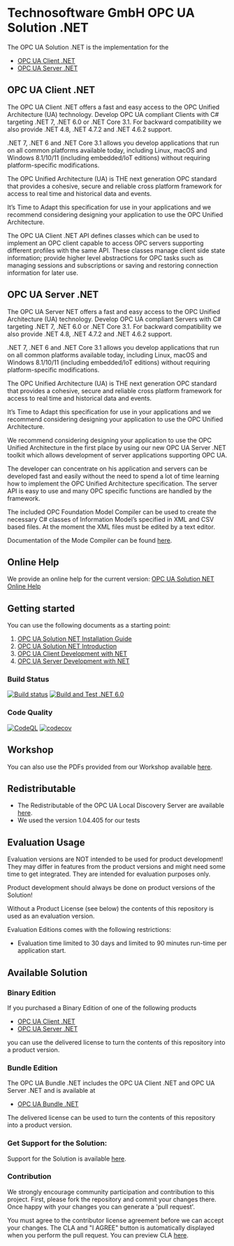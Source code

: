 # Technosoftware GmbH OPC UA Solution .NET

The OPC UA Solution .NET is the implementation for the

 * [OPC UA Client .NET](https://technosoftware.com/opc-ua-client-net/)
 * [OPC UA Server .NET](https://technosoftware.com/opc-ua-server-net/)

## OPC UA Client .NET

The OPC UA Client .NET offers a fast and easy access to the OPC Unified Architecture (UA) technology. Develop OPC UA compliant Clients with C# targeting .NET 7, .NET 6.0 or .NET Core 3.1. For backward compatibility we also provide .NET 4.8, .NET 4.7.2 and .NET 4.6.2 support.

.NET 7, .NET 6 and .NET Core 3.1 allows you develop applications that run on all common platforms available today, including Linux, macOS and Windows 8.1/10/11 (including embedded/IoT editions) without requiring platform-specific modifications.

The OPC Unified Architecture (UA) is THE next generation OPC standard that provides a cohesive, secure and reliable cross platform framework for access to real time and historical data and events.

It’s Time to Adapt this specification for use in your applications and we recommend considering designing your application to use the OPC Unified Architecture.

The OPC UA Client .NET API defines classes which can be used to implement an OPC client capable to access OPC servers supporting different profiles with the same API. These classes manage client side state information; provide higher level abstractions for OPC tasks such as managing sessions and subscriptions or saving and restoring connection information for later use.

## OPC UA Server .NET

The OPC UA Server NET offers a fast and easy access to the OPC Unified Architecture (UA) technology. Develop OPC UA compliant Servers with C# targeting .NET 7, .NET 6.0 or .NET Core 3.1. For backward compatibility we also provide .NET 4.8, .NET 4.7.2 and .NET 4.6.2 support.

.NET 7, .NET 6 and .NET Core 3.1 allows you develop applications that run on all common platforms available today, including Linux, macOS and Windows 8.1/10/11 (including embedded/IoT editions) without requiring platform-specific modifications.

The OPC Unified Architecture (UA) is THE next generation OPC standard that provides a cohesive, secure and reliable cross platform framework for access to real time and historical data and events.

It’s Time to Adapt this specification for use in your applications and we recommend considering designing your application to use the OPC Unified Architecture.

We recommend considering designing your application to use the OPC Unified Architecture in the first place by using our new OPC UA Server .NET toolkit which allows development of server applications supporting OPC UA. 

The developer can concentrate on his application and servers can be developed fast and easily without the need to spend a lot of time learning how to implement the OPC Unified Architecture specification. The server API is easy to use and many OPC specific functions are handled by the framework.

The included OPC Foundation Model Compiler can be used to create the necessary C# classes of Information Model’s specified in XML and CSV based files. At the moment the XML files must be edited by a text editor. 

Documentation of the Mode Compiler can be found [here](https://github.com/OPCFoundation/UA-ModelCompiler).

## Online Help

We provide an online help for the current version: [OPC UA Solution NET Online Help](https://technosoftware.com/help/OPCUaSolutionNet/26/)

## Getting started

You can use the following documents as a starting point:

1. [OPC UA Solution NET Installation Guide](./documentation/OPC_UA_Solution_NET_Installation_Guide.pdf)
2. [OPC UA Solution NET Introduction](./documentation/OPC_UA_Solution_NET_Introduction.pdf)
3. [OPC UA Client Development with NET](./documentation/OPC_UA_Client_Development_with_NET.pdf)
4. [OPC UA Server Development with NET](./documentation/OPC_UA_Server_Development_with_NET.pdf)

### Build Status

[![Build status](https://ci.appveyor.com/api/projects/status/j5joansdme5525lu?svg=true)](https://ci.appveyor.com/project/technosoftware/opcua-solution-net-samples)
[![Build and Test .NET 6.0](https://github.com/technosoftware-gmbh/opcua-solution-net-samples/actions/workflows/buildandtest.yml/badge.svg)](https://github.com/technosoftware-gmbh/opcua-solution-net-samples/actions/workflows/buildandtest.yml)

### Code Quality
[![CodeQL](https://github.com/technosoftware-gmbh/opcua-solution-net-samples/actions/workflows/codeql-analysis.yml/badge.svg)](https://github.com/technosoftware-gmbh/opcua-solution-net-samples/actions/workflows/codeql-analysis.yml)
[![codecov](https://codecov.io/gh/technosoftware-gmbh/opcua-solution-net-samples/branch/master/graph/badge.svg?token=PJ39TDO2RE)](https://codecov.io/gh/technosoftware-gmbh/opcua-solution-net-samples)

## Workshop

You can also use the PDFs provided from our Workshop available [here](./Workshop).

##	Redistributable

- The Redistributable of the OPC UA Local Discovery Server are available [here](https://opcfoundation.org/developer-tools/samples-and-tools-unified-architecture/local-discovery-server-lds/).
- We used the version 1.04.405 for our tests

## Evaluation Usage

Evaluation versions are NOT intended to be used for product development! They may differ in features from the product versions and might need some time to get integrated. They are intended for evaluation purposes only.

Product development should always be done on product versions of the Solution! 

Without a Product License (see below) the contents of this repository is used as an evaluation version.

Evaluation Editions comes with the following restrictions:

 * Evaluation time limited to 30 days and limited to 90 minutes run-time per application start.

## Available Solution

### Binary Edition

If you purchased a Binary Edition of one of the following products

 * [OPC UA Client .NET](https://technosoftware.com/product/opc-ua-client-net/)
 * [OPC UA Server .NET](https://technosoftware.com/product/opc-ua-server-net/)

you can use the delivered license to turn the contents of this repository into a product version.

### Bundle Edition

The OPC UA Bundle .NET includes the OPC UA Client .NET and OPC UA Server .NET and is available at

 * [OPC UA Bundle .NET](https://technosoftware.com/product/opc-ua-bundle-net/)

The delivered license can be used to turn the contents of this repository into a product version.

### Get Support for the Solution:

Support for the Solution is available [here](https://github.com/technosoftware-gmbh/opcua-solution-net-samples/issues).

### Contribution

We strongly encourage community participation and contribution to this project. First, please fork the repository and commit your changes there. Once happy with your changes you can generate a 'pull request'.

You must agree to the contributor license agreement before we can accept your changes. The CLA and "I AGREE" button is automatically displayed when you perform the pull request. You can preview CLA [here](https://cla-assistant.io/technosoftware-gmbh/opcua-solution-net-samples).
